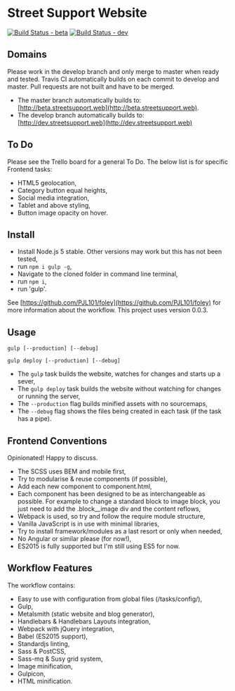 # Street Support Website

[![Build Status - beta](https://travis-ci.org/StreetSupport/streetsupport-web.svg?branch=master)](https://travis-ci.org/StreetSupport/streetsupport-web)
[![Build Status - dev](https://travis-ci.org/StreetSupport/streetsupport-web.svg?branch=develop)](https://travis-ci.org/StreetSupport/streetsupport-web)

## Domains

Please work in the develop branch and only merge to master when ready and tested. Travis CI automatically builds on each commit to develop and master. Pull requests are not built and have to be merged.

* The master branch automatically builds to: [http://beta.streetsupport.web](http://beta.streetsupport.web).
* The develop branch automatically builds to: [http://dev.streetsupport.web](http://dev.streetsupport.web)


## To Do

Please see the Trello board for a general To Do. The below list is for specific Frontend tasks:

* HTML5 geolocation,
* Category button equal heights,
* Social media integration,
* Tablet and above styling,
* Button image opacity on hover.

## Install

* Install Node.js 5 stable. Other versions may work but this has not been tested,
* run `npm i gulp -g`,
* Navigate to the cloned folder in command line terminal,
* run `npm i`,
* run 'gulp'.

See [https://github.com/PJL101/foley](https://github.com/PJL101/foley) for more information about the workflow. This project uses version 0.0.3.

## Usage

`gulp [--production] [--debug]`

`gulp deploy [--production] [--debug]`

* The `gulp` task builds the website, watches for changes and starts up a sever,
* The `gulp deploy` task builds the website without watching for changes or running the server,
* The `--production` flag builds minified assets with no sourcemaps,
* The `--debug` flag shows the files being created in each task (if the task has a pipe).

## Frontend Conventions

Opinionated! Happy to discuss.

* The SCSS uses BEM and mobile first,
* Try to modularise & reuse components (if possible),
* Add each new component to component.html,
* Each component has been designed to be as interchangeable as possible. For example to change a standard block to image block, you just need to add the .block__image div and the content reflows,
* Webpack is used, so try and follow the require module structure,
* Vanilla JavaScript is in use with minimal libraries,
* Try to install framework/modules as a last resort or only when needed,
* No Angular or similar please (for now!),
* ES2015 is fully supported but I'm still using ES5 for now.

## Workflow Features

The workflow contains:

* Easy to use with configuration from global files (/tasks/config/),
* Gulp,
* Metalsmith (static website and blog generator),
* Handlebars & Handlebars Layouts integration,
* Webpack with jQuery integration,
* Babel (ES2015 support),
* Standardjs linting,
* Sass & PostCSS,
* Sass-mq & Susy grid system,
* Image minification,
* Gulpicon,
* HTML minification.
